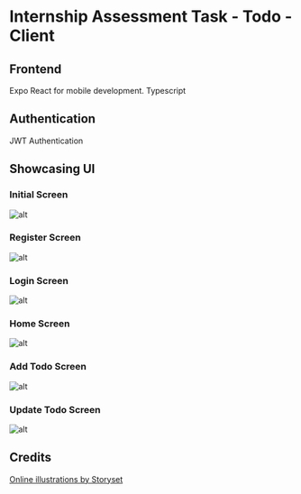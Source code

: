# Internship Assessment Task - Todo - Client

## Frontend

Expo React for mobile development.
Typescript

## Authentication

JWT Authentication

## Showcasing UI

### Initial Screen

![alt](/UI_Screenshots/Initial.jpg)

### Register Screen

![alt](/UI_Screenshots/Register.jpg)

### Login Screen

![alt](/UI_Screenshots/Login.jpg)

### Home Screen

![alt](/UI_Screenshots/Home.jpg)

### Add Todo Screen

![alt](/UI_Screenshots/Add.jpg)

### Update Todo Screen

![alt](/UI_Screenshots/Update.jpg)

## Credits

<a href="https://storyset.com/online">Online illustrations by Storyset</a>
